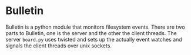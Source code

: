 Bulletin
========


Bulletin is a python module that monitors filesystem events.  There are two parts to Bulletin, one is the server and the other the client threads.  The server `board.py` uses twisted and sets up the actually event watches and signals the client threads over unix sockets.
